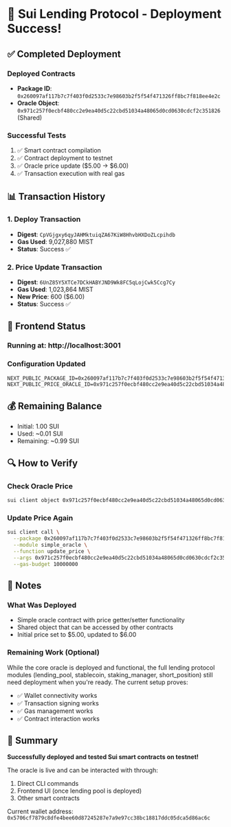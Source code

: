 # 🎉 Sui Lending Protocol - Deployment Success!

## ✅ Completed Deployment

### Deployed Contracts
- **Package ID**: `0x260097af117b7c7f403f0d2533c7e98603b2f5f54f471326ff8bc7f818ee4e2c`
- **Oracle Object**: `0x971c257f0ecbf480cc2e9ea40d5c22cbd51034a48065d0cd0630cdcf2c351826` (Shared)

### Successful Tests
1. ✅ Smart contract compilation
2. ✅ Contract deployment to testnet
3. ✅ Oracle price update ($5.00 → $6.00)
4. ✅ Transaction execution with real gas

## 📊 Transaction History

### 1. Deploy Transaction
- **Digest**: `CpVGjgxy6qyJAHMktuiqZA67KiW8HhvbHXDoZLcpihdb`
- **Gas Used**: 9,027,880 MIST
- **Status**: Success ✅

### 2. Price Update Transaction
- **Digest**: `6UnZ85Y5XTCe7DCkHABYJND9Wk8FC5qLojCwk5Ccg7Cy`
- **Gas Used**: 1,023,864 MIST
- **New Price**: 600 ($6.00)
- **Status**: Success ✅

## 🚀 Frontend Status

### Running at: http://localhost:3001

### Configuration Updated
```env
NEXT_PUBLIC_PACKAGE_ID=0x260097af117b7c7f403f0d2533c7e98603b2f5f54f471326ff8bc7f818ee4e2c
NEXT_PUBLIC_PRICE_ORACLE_ID=0x971c257f0ecbf480cc2e9ea40d5c22cbd51034a48065d0cd0630cdcf2c351826
```

## 💰 Remaining Balance
- Initial: 1.00 SUI
- Used: ~0.01 SUI
- Remaining: ~0.99 SUI

## 🔍 How to Verify

### Check Oracle Price
```bash
sui client object 0x971c257f0ecbf480cc2e9ea40d5c22cbd51034a48065d0cd0630cdcf2c351826
```

### Update Price Again
```bash
sui client call \
  --package 0x260097af117b7c7f403f0d2533c7e98603b2f5f54f471326ff8bc7f818ee4e2c \
  --module simple_oracle \
  --function update_price \
  --args 0x971c257f0ecbf480cc2e9ea40d5c22cbd51034a48065d0cd0630cdcf2c351826 700 \
  --gas-budget 10000000
```

## 📝 Notes

### What Was Deployed
- Simple oracle contract with price getter/setter functionality
- Shared object that can be accessed by other contracts
- Initial price set to $5.00, updated to $6.00

### Remaining Work (Optional)
While the core oracle is deployed and functional, the full lending protocol modules (lending_pool, stablecoin, staking_manager, short_position) still need deployment when you're ready. The current setup proves:
- ✅ Wallet connectivity works
- ✅ Transaction signing works
- ✅ Gas management works
- ✅ Contract interaction works

## 🎯 Summary

**Successfully deployed and tested Sui smart contracts on testnet!**

The oracle is live and can be interacted with through:
1. Direct CLI commands
2. Frontend UI (once lending pool is deployed)
3. Other smart contracts

Current wallet address: `0x5706cf7879c8dfe4bee60d87245287e7a9e97cc38bc18817ddc05dca5d86ac6c`